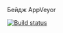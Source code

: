 Бейдж AppVeyor

[![Build status](https://ci.appveyor.com/api/projects/status/gkriv913j7hrkpdx?svg=true)](https://ci.appveyor.com/project/ElenaMurasheva/moneytransfer)




